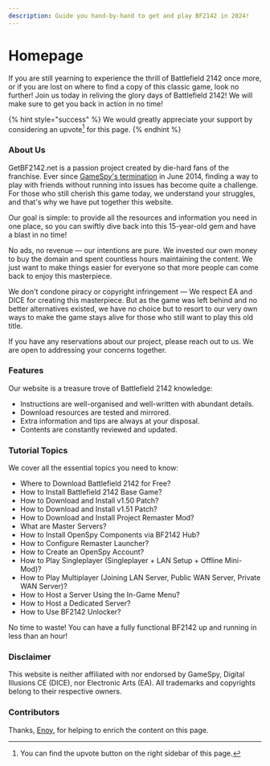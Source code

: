 ```yaml
---
description: Guide you hand-by-hand to get and play BF2142 in 2024!
---
```


# Homepage

If you are still yearning to experience the thrill of Battlefield 2142 once more, or if you are lost on where to find a copy of this classic game, look no further! Join us today in reliving the glory days of Battlefield 2142! We will make sure to get you back in action in no time!

{% hint style="success" %}
We would greatly appreciate your support by considering an upvote[^1] for this page.
{% endhint %}

### About Us

GetBF2142.net is a passion project created by die-hard fans of the franchise. Ever since [GameSpy's termination](https://en.wikipedia.org/wiki/GameSpy#Shutdown) in June 2014, finding a way to play with friends without running into issues has become quite a challenge. For those who still cherish this game today, we understand your struggles, and that's why we have put together this website.

Our goal is simple: to provide all the resources and information you need in one place, so you can swiftly dive back into this 15-year-old gem and have a blast in no time!&#x20;

No ads, no revenue — our intentions are pure. We invested our own money to buy the domain and spent countless hours maintaining the content. We just want to make things easier for everyone so that more people can come back to enjoy this masterpiece.

We don't condone piracy or copyright infringement — We respect EA and DICE for creating this masterpiece. But as the game was left behind and no better alternatives existed, we have no choice but to resort to our very own ways to make the game stays alive for those who still want to play this old title.

If you have any reservations about our project, please reach out to us. We are open to addressing your concerns together.

### Features

Our website is a treasure trove of Battlefield 2142 knowledge:

* Instructions are well-organised and well-written with abundant details.
* Download resources are tested and mirrored.
* Extra information and tips are always at your disposal.
* Contents are constantly reviewed and updated.

### Tutorial Topics

We cover all the essential topics you need to know:

* Where to Download Battlefield 2142 for Free?
* How to Install Battlefield 2142 Base Game?
* How to Download and Install v1.50 Patch?
* How to Download and Install v1.51 Patch?
* How to Download and Install Project Remaster Mod?
* What are Master Servers?
* How to Install OpenSpy Components via BF2142 Hub?
* How to Configure Remaster Launcher?
* How to Create an OpenSpy Account?
* How to Play Singleplayer (Singleplayer + LAN Setup + Offline Mini-Mod)?
* How to Play Multiplayer (Joining LAN Server, Public WAN Server, Private WAN Server)?
* How to Host a Server Using the In-Game Menu?
* How to Host a Dedicated Server?
* How to Use BF2142 Unlocker?

No time to waste! You can have a fully functional BF2142 up and running in less than an hour!

### Disclaimer

This website is neither affiliated with nor endorsed by GameSpy, Digital Illusions CE (DICE), nor Electronic Arts (EA). All trademarks and copyrights belong to their respective owners.

### Contributors

Thanks, [Enoy](https://gamefaqs.gamespot.com/boards/937913-battlefield-2142-northern-strike/80527949), for helping to enrich the content on this page.

[^1]: You can find the upvote button on the right sidebar of this page.
